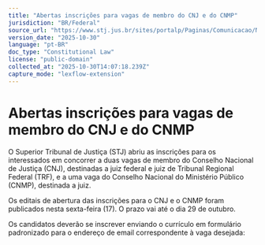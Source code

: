 ```yaml
---
title: "Abertas inscrições para vagas de membro do CNJ e do CNMP"
jurisdiction: "BR/Federal"
source_url: "https://www.stj.jus.br/sites/portalp/Paginas/Comunicacao/Noticias/2025/17102025-Abertas-inscricoes-para-vagas-de-membro-do-CNJ-e-do-CNMP.aspx"
version_date: "2025-10-30"
language: "pt-BR"
doc_type: "Constitutional Law"
license: "public-domain"
collected_at: "2025-10-30T14:07:18.239Z"
capture_mode: "lexflow-extension"
---
```


# Abertas inscrições para vagas de membro do CNJ e do CNMP

O Superior Tribunal de Justiça (STJ) abriu as inscrições para os interessados em concorrer a duas vagas de membro do Conselho Nacional de Justiça (CNJ), destinadas a juiz federal e juiz de Tribunal Regional Federal (TRF), e a uma vaga do Conselho Nacional do Ministério Público (CNMP), destinada a juiz.

Os editais de abertura das inscrições para o CNJ e o CNMP foram publicados nesta sexta-feira (17). O prazo vai até o dia 29 de outubro.

Os candidatos deverão se inscrever enviando o currículo em formulário padronizado para o endereço de email correspondente à vaga desejada: